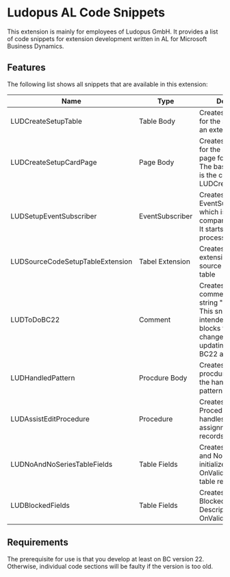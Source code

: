 # Ludopus AL Code Snippets

This extension is mainly for employees of Ludopus GmbH. 
It provides a list of code snippets for extension development written in AL for Microsoft Business Dynamics.

## Features

The following list shows all snippets that are available in this extension:

| Name | Type | Description |
| --- | --- | --- |
| LUDCreateSetupTable | Table Body | Creates a table body for the setup table for an extension. |
| LUDCreateSetupCardPage | Page Body | Creates a page body for the setup card page for an extension. The base for this page is the code snippet LUDCreateSetupTable. |
| LUDSetupEventSubscriber | EventSubscriber | Creates an EventSubscriber which is triggert after company initialisation. It starts the setup process of an app. |
| LUDSourceCodeSetupTableExtension | Tabel Extension | Creates the table extension for the source code setup table |
| LUDToDoBC22 | Comment | Creates a todo comment with the string "BC22" in it. This snippet is intended to mark code blocks that must be changed when updating to version BC22 and newer. | 
| LUDHandledPattern | Procdure Body | Creates a standard procdure body with the handled event pattern in it. |
| LUDAssistEditProcedure | Procedure | Creates an AssistEdit Procedure which handles the number assignment for new records |
| LUDNoAndNoSeriesTableFields | Table Fields | Creates the field No. and No. Series and initializes it with the OnValidate trigger and table relation. |
| LUDBlockedFields | Table Fields | Creates the fields Blocked and Blocked Description with the OnValidate trigger. |


## Requirements

The prerequisite for use is that you develop at least on BC version 22. Otherwise, individual code sections will be faulty if the version is too old.